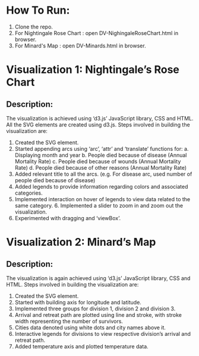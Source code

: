 # How To Run: 
1. Clone the repo.
2. For Nightingale Rose Chart : open DV-NighingaleRoseChart.html in browser.
3. For Minard's Map : open DV-Minards.html in browser.

# Visualization 1: Nightingale’s Rose Chart
  
## Description:
The visualization is achieved using ‘d3.js’ JavaScript library, CSS and HTML. All the SVG elements are created using d3.js. Steps involved in building the visualization are:
1. Created the SVG element.
2. Started appending arcs using ‘arc’, ‘attr’ and ‘translate’ functions for:
a. Displaying month and year
b. People died because of disease (Annual Mortality Rate)
c. People died because of wounds (Annual Mortality Rate)
d. People died because of other reasons (Annual Mortality Rate)
3. Added relevant title to all the arcs. (e.g. For disease arc, used number of people died because of disease)
4. Added legends to provide information regarding colors and associated categories.
5. Implemented interaction on hover of legends to view data related to the same category. 6. Implemented a slider to zoom in and zoom out the visualization.
7. Experimented with dragging and ‘viewBox’.



# Visualization 2: Minard’s Map
 
## Description:
The visualization is again achieved using ‘d3.js’ JavaScript library, CSS and HTML. Steps involved in building the visualization are:
1. Created the SVG element.
2. Started with building axis for longitude and latitude.
3. Implemented three groups for division 1, division 2 and division 3.
4. Arrival and retreat path are plotted using line and stroke, with stroke width representing the
number of survivors.
5. Cities data denoted using white dots and city names above it.
6. Interactive legends for divisions to view respective division’s arrival and retreat path.
7. Added temperature axis and plotted temperature data.
